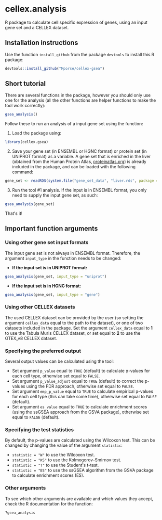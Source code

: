 # cellex.analysis
R package to calculate cell specific expression of genes, using an input gene set and a CELLEX dataset.  

## Installation instructions
Use the function `install_github` from the package `devtools` to install this R package:
```R
devtools::install_github("Mporse/cellex-gsea")
```

## Short tutorial
There are several functions in the package, however you should only use one for the analysis (all the other functions are helper functions to make the tool work correctly):
```R
gsea_analysis()
```

Follow these to run an analysis of a input gene set using the function:  
1. Load the package using:  
```R
library(cellex.gsea)
```

2. Save your gene set (in ENSEMBL or HGNC format) or protein set (in UNIPROT format) as a variable. A gene set that is enriched in the liver (obtained from the Human Protein Atlas, [proteinatlas.org](https://www.proteinatlas.org/)) is already included in the package, and can be loaded with the following command:
```R
gene_set <- readRDS(system.file("gene_set_data", "liver.rds", package = "cellex.gsea"))
```

3. Run the tool #1 analysis. If the input is in ENSEMBL format, you only need to supply the input gene set, as such:
```R
gsea_analysis(gene_set)
```

That's it!  

## Important function arguments  

### Using other gene set input formats  
The input gene set is not always in ENSEMBL format. Therefore, the argument `input_type` in the function needs to be changed:  
* **If the input set is in UNIPROT format:**  
```R
gsea_analysis(gene_set, input_type = "uniprot")
```

* **If the input set is in HGNC format:**
```R
gsea_analysis(gene_set, input_type = "gene")
```

### Using other CELLEX datasets  
The used CELLEX dataset can be provided by the user (so setting the argument `cellex_data` equal to the path to the dataset), or one of two datasets included in the package. Set the argument `cellex_data` equal to **1** to use the Tabula Muris CELLEX dataset, or set equal to **2** to use the GTEX_v8 CELLEX dataset.  

### Specifying the preferred output  
Several output values can be calculated using the tool:  
* Set argument `p_value` equal to `TRUE` (default) to calculate p-values for each cell type, otherwise set equal to `FALSE`.  
* Set argument `p_value_adjust` equal to `TRUE` (default) to correct the p-values using the FDR approach, otherwise set equal to `FALSE`.  
* Set argument `emp_p_value` equal to `TRUE` to calculate empirical p-values for each cell type (this can take some time), otherwise set equal to `FALSE` (default).  
* Set argument `es_value` equal to `TRUE` to calculate enrichment scores (using the ssGSEA approach from the GSVA package), otherwise set equal to `FALSE` (default).  
  
### Specifying the test statistics  
By default, the p-values are calculated using the Wilcoxon test. This can be changed by changing the value of the argument `statistic`:
* `statistic = "W"` to use the Wilcoxon test.  
* `statistic = "KS"` to use the Kolmogorov–Smirnov test.  
* `statistic = "T"` to use the Student's t-test.  
* `statistic = "ES"` to use the ssGSEA algorithm from the GSVA package to calculate enrichment scores (ES).

### Other arguments  
To see which other arguments are available and which values they accept, check the R documentation for the function:  
```R
?gsea_analysis
```
